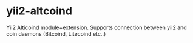 # yii2-altcoind
Yii2 Alticoind module+extension. Supports connection between yii2 and coin daemons (Bitcoind, Litecoind etc..)
